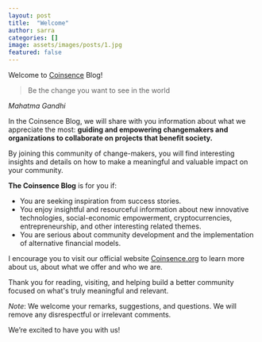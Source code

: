 ```yaml
---
layout: post
title:  "Welcome"
author: sarra
categories: []
image: assets/images/posts/1.jpg
featured: false
---
```


Welcome to [Coinsence](https://coinsence.org/) Blog!
> Be the change you want to see in the world

_Mahatma Gandhi_

In the Coinsence Blog, we will share with you information about what we appreciate the most: **guiding and empowering changemakers and organizations to collaborate on projects that benefit society.** 

By joining this community of change-makers, you will find interesting insights and details on how to make a meaningful and valuable impact on your community.

**The Coinsence Blog** is for you if:

- You are seeking inspiration from success stories. 
- You enjoy insightful and resourceful information about new innovative technologies, social-economic empowerment, cryptocurrencies, entrepreneurship, and other interesting related themes.
- You are serious about community development and the implementation of alternative financial models.

I encourage you to visit our official website [Coinsence.org](https://coinsence.org/) to learn more about us, about what we offer and who we are.

Thank you for reading, visiting, and helping build a better community focused on what's truly meaningful and relevant.

_Note_: We welcome your remarks, suggestions, and questions. We will remove any disrespectful or irrelevant comments.

We’re excited to have you with us!